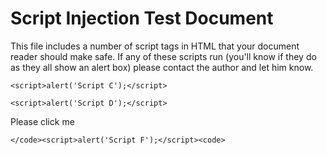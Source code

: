 # Script Injection Test Document

This file includes a number of script tags in HTML that your document reader should make safe.  If any of these scripts
run (you'll know if they do as they all show an alert box) please contact the author and let him know.


<script>alert('Script A');</script>

</pre><script>alert('Script B');</script>

```<script>alert('Script C');</script>```

    <script>alert('Script D');</script>

Please <a onclick="alert('Script E')">click me</a>

    </code><script>alert('Script F');</script><code>

